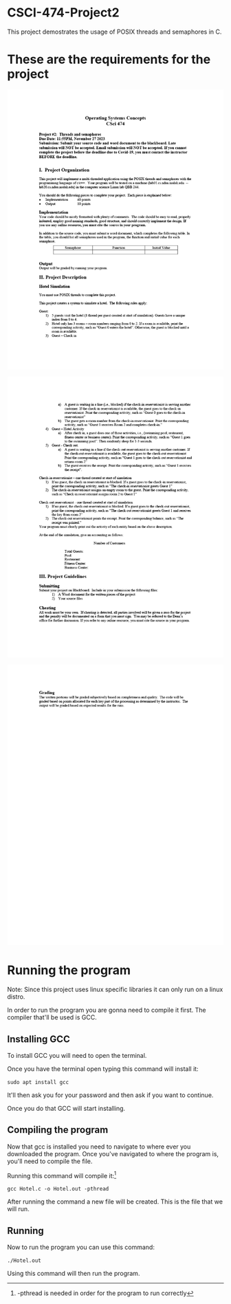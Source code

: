 # CSCI-474-Project2

This project demostrates the usage of POSIX threads and semaphores in C.

# These are the requirements for the project
<p align="center">
  <img src="Documents/project_2_2023_Fall_pg1.png" width="688" />
</p>

<p align="center">
  <img src="Documents/project_2_2023_Fall_pg2.png" width="688" />
</p>

<p align="center">
  <img src="Documents/project_2_2023_Fall_pg3.png" width="688" />
</p>

# Running the program
Note: Since this project uses linux specific libraries it can only run on a linux distro.

In order to run the program you are gonna need to compile it first. The compiler that'll be used is GCC.

## Installing GCC
To install GCC you will need to open the terminal.

Once you have the terminal open typing this command will install it:
```
sudo apt install gcc
```
It'll then ask you for your password and then ask if you want to continue.

Once you do that GCC will start installing.

## Compiling the program
Now that gcc is installed you need to navigate to where ever you downloaded the program. Once you've navigated to where the program is, you'll need to compile the file.

Running this command will compile it:[^1]
```
gcc Hotel.c -o Hotel.out -pthread
```
[^1]: -pthread is needed in order for the program to run correctly

After running the command a new file will be created. This is the file that we will run.

## Running
Now to run the program you can use this command:
```
./Hotel.out
```
Using this command will then run the program.
